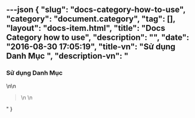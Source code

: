 ---json
{
    "slug": "docs-category-how-to-use",
    "category": "document.category",
    "tag": [],
    "layout": "docs-item.html",
    "title": "Docs Category how to use",
    "description": "",
    "date": "2016-08-30 17:05:19",
    "title-vn": "Sử dụng Danh Mục ",
    "description-vn": "<h3> Sử dụng Danh Mục </h3>\n\n<blockquote>\n   \n</blockquote>"
}
---
